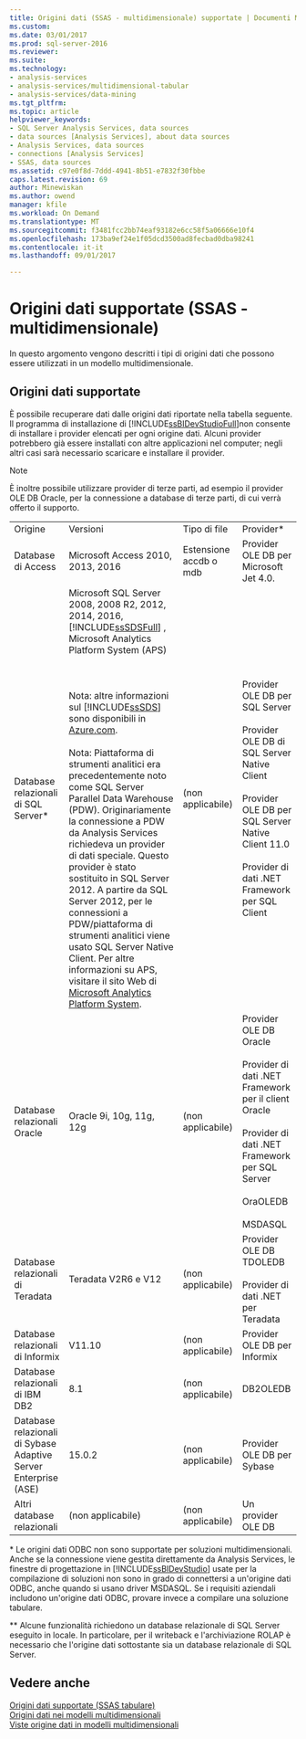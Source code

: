 ```yaml
---
title: Origini dati (SSAS - multidimensionale) supportate | Documenti Microsoft
ms.custom: 
ms.date: 03/01/2017
ms.prod: sql-server-2016
ms.reviewer: 
ms.suite: 
ms.technology:
- analysis-services
- analysis-services/multidimensional-tabular
- analysis-services/data-mining
ms.tgt_pltfrm: 
ms.topic: article
helpviewer_keywords:
- SQL Server Analysis Services, data sources
- data sources [Analysis Services], about data sources
- Analysis Services, data sources
- connections [Analysis Services]
- SSAS, data sources
ms.assetid: c97e0f8d-7ddd-4941-8b51-e7832f30fbbe
caps.latest.revision: 69
author: Minewiskan
ms.author: owend
manager: kfile
ms.workload: On Demand
ms.translationtype: MT
ms.sourcegitcommit: f3481fcc2bb74eaf93182e6cc58f5a06666e10f4
ms.openlocfilehash: 173ba9ef24e1f05dcd3500ad8fecbad0dba98241
ms.contentlocale: it-it
ms.lasthandoff: 09/01/2017

---
```

# <a name="supported-data-sources-ssas---multidimensional"></a>Origini dati supportate (SSAS - multidimensionale)
  In questo argomento vengono descritti i tipi di origini dati che possono essere utilizzati in un modello multidimensionale.  
  
##  <a name="bkmk_supported_ds"></a> Origini dati supportate  
 È possibile recuperare dati dalle origini dati riportate nella tabella seguente. Il programma di installazione di [!INCLUDE[ssBIDevStudioFull](../../includes/ssbidevstudiofull-md.md)]non consente di installare i provider elencati per ogni origine dati. Alcuni provider potrebbero già essere installati con altre applicazioni nel computer; negli altri casi sarà necessario scaricare e installare il provider.  
  
> [!NOTE]  
>  È inoltre possibile utilizzare provider di terze parti, ad esempio il provider OLE DB Oracle, per la connessione a database di terze parti, di cui verrà offerto il supporto.  
  
|||||  
|-|-|-|-|  
|Origine|Versioni|Tipo di file|Provider*|  
|Database di Access|Microsoft Access 2010, 2013, 2016|Estensione accdb o mdb|Provider OLE DB per Microsoft Jet 4.0.|  
|Database relazionali di SQL Server*|Microsoft SQL Server 2008, 2008 R2, 2012, 2014, 2016, [!INCLUDE[ssSDSFull](../../includes/sssdsfull-md.md)] , Microsoft Analytics Platform System (APS)<br /><br /> <br /><br /> Nota: altre informazioni sul [!INCLUDE[ssSDS](../../includes/sssds-md.md)] sono disponibili in [Azure.com](http://go.microsoft.com/fwlink/?LinkID=157856).<br /><br /> Nota: Piattaforma di strumenti analitici era precedentemente noto come SQL Server Parallel Data Warehouse (PDW). Originariamente la connessione a PDW da Analysis Services richiedeva un provider di dati speciale. Questo provider è stato sostituito in SQL Server 2012. A partire da SQL Server 2012, per le connessioni a PDW/piattaforma di strumenti analitici viene usato SQL Server Native Client. Per altre informazioni su APS, visitare il sito Web di [Microsoft Analytics Platform System](http://www.microsoft.com/en-us/server-cloud/products/analytics-platform-system/resources.aspx).|(non applicabile)|Provider OLE DB per SQL Server<br /><br /> Provider OLE DB di SQL Server Native Client<br /><br /> Provider OLE DB per SQL Server Native Client 11.0<br /><br /> Provider di dati .NET Framework per SQL Client|  
|Database relazionali Oracle|Oracle 9i, 10g, 11g, 12g|(non applicabile)|Provider OLE DB Oracle<br /><br /> Provider di dati .NET Framework per il client Oracle<br /><br /> Provider di dati .NET Framework per SQL Server<br /><br /> OraOLEDB<br /><br /> MSDASQL|  
|Database relazionali di Teradata|Teradata V2R6 e V12|(non applicabile)|Provider OLE DB TDOLEDB<br /><br /> Provider di dati .NET per Teradata|  
|Database relazionali di Informix|V11.10|(non applicabile)|Provider OLE DB per Informix|  
|Database relazionali di IBM DB2|8.1|(non applicabile)|DB2OLEDB|  
|Database relazionali di Sybase Adaptive Server Enterprise (ASE)|15.0.2|(non applicabile)|Provider OLE DB per Sybase|  
|Altri database relazionali|(non applicabile)|(non applicabile)|Un provider OLE DB|  
  
 \* Le origini dati ODBC non sono supportate per soluzioni multidimensionali. Anche se la connessione viene gestita direttamente da Analysis Services, le finestre di progettazione in [!INCLUDE[ssBIDevStudio](../../includes/ssbidevstudio-md.md)] usate per la compilazione di soluzioni non sono in grado di connettersi a un'origine dati ODBC, anche quando si usano driver MSDASQL. Se i requisiti aziendali includono un'origine dati ODBC, provare invece a compilare una soluzione tabulare.  
  
 ** Alcune funzionalità richiedono un database relazionale di SQL Server eseguito in locale. In particolare, per il writeback e l'archiviazione ROLAP è necessario che l'origine dati sottostante sia un database relazionale di SQL Server.  
  
## <a name="see-also"></a>Vedere anche  
 [Origini dati supportate &#40;SSAS tabulare&#41;](../../analysis-services/tabular-models/data-sources-supported-ssas-tabular.md)   
 [Origini dati nei modelli multidimensionali](../../analysis-services/multidimensional-models/data-sources-in-multidimensional-models.md)   
 [Viste origine dati in modelli multidimensionali](../../analysis-services/multidimensional-models/data-source-views-in-multidimensional-models.md)  
  
  

